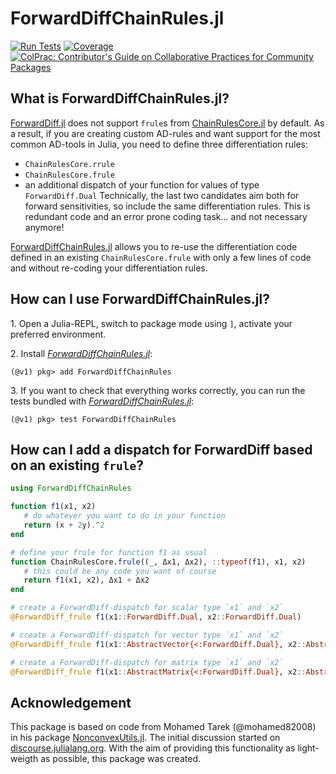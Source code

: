 # ForwardDiffChainRules.jl
[![Run Tests](https://github.com/ThummeTo/ForwardDiffChainRules.jl/actions/workflows/Test.yml/badge.svg)](https://github.com/ThummeTo/ForwardDiffChainRules.jl/actions/workflows/Test.yml)
[![Coverage](https://codecov.io/gh/ThummeTo/ForwardDiffChainRules.jl/branch/master/graph/badge.svg)](https://codecov.io/gh/ThummeTo/ForwardDiffChainRules.jl)
[![ColPrac: Contributor's Guide on Collaborative Practices for Community Packages](https://img.shields.io/badge/ColPrac-Contributor's%20Guide-blueviolet)](https://github.com/SciML/ColPrac)

## What is ForwardDiffChainRules.jl?
[ForwardDiff.jl](https://github.com/JuliaDiff/ForwardDiff.jl) does not support `frule`s from [ChainRulesCore.jl](https://github.com/JuliaDiff/ChainRulesCore.jl) by default. As a result, if you are creating custom AD-rules and want support for the most common AD-tools in Julia, you need to define three differentiation rules: 
- `ChainRulesCore.rrule`
- `ChainRulesCore.frule`
- an additional dispatch of your function for values of type `ForwardDiff.Dual`
Technically, the last two candidates aim both for forward sensitivities, so include the same differentiation rules. This is redundant code and an error prone coding task... and not necessary anymore! 

[ForwardDiffChainRules.jl](https://github.com/ThummeTo/ForwardDiffChainRules.jl) allows you to re-use the differentiation code defined in an existing `ChainRulesCore.frule` with only a few lines of code and without re-coding your differentiation rules.

## How can I use ForwardDiffChainRules.jl?
1\. Open a Julia-REPL, switch to package mode using `]`, activate your preferred environment.

2\. Install [*ForwardDiffChainRules.jl*](https://github.com/ThummeTo/ForwardDiffChainRules.jl):
```julia-repl
(@v1) pkg> add ForwardDiffChainRules
```

3\. If you want to check that everything works correctly, you can run the tests bundled with [*ForwardDiffChainRules.jl*](https://github.com/ThummeTo/ForwardDiffChainRules.jl):
```julia-repl
(@v1) pkg> test ForwardDiffChainRules
```

## How can I add a dispatch for ForwardDiff based on an existing `frule`? 
```julia
using ForwardDiffChainRules

function f1(x1, x2)
   # do whatever you want to do in your function
   return (x + 2y).^2
end

# define your frule for function f1 as usual
function ChainRulesCore.frule((_, Δx1, Δx2), ::typeof(f1), x1, x2)
   # this could be any code you want of course
   return f1(x1, x2), Δx1 + Δx2
end

# create a ForwardDiff-dispatch for scalar type `x1` and `x2`
@ForwardDiff_frule f1(x1::ForwardDiff.Dual, x2::ForwardDiff.Dual)

# create a ForwardDiff-dispatch for vector type `x1` and `x2`
@ForwardDiff_frule f1(x1::AbstractVector{<:ForwardDiff.Dual}, x2::AbstractVector{<:ForwardDiff.Dual})

# create a ForwardDiff-dispatch for matrix type `x1` and `x2`
@ForwardDiff_frule f1(x1::AbstractMatrix{<:ForwardDiff.Dual}, x2::AbstractMatrix{<:ForwardDiff.Dual})
```

## Acknowledgement
This package is based on code from Mohamed Tarek (@mohamed82008) in his package [NonconvexUtils.jl](https://github.com/JuliaNonconvex/NonconvexUtils.jl). The initial discussion started on [discourse.julialang.org](https://discourse.julialang.org/t/chainrulescore-and-forwarddiff/61705). With the aim of providing this functionality as light-weigth as possible, this package was created.
